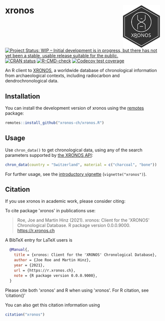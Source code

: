 
# xronos <a href="https://r.xronos.ch"><img src="man/figures/logo.svg" align="right" height="139" /></a>

<!-- badges: start -->
[![Project Status: WIP – Initial development is in progress, but there has not yet been a stable, usable release suitable for the public.](https://www.repostatus.org/badges/latest/wip.svg)](https://www.repostatus.org/#wip)
[![CRAN status](https://www.r-pkg.org/badges/version/xronos)](https://CRAN.R-project.org/package=xronos)
[![R-CMD-check](https://github.com/xronos-ch/xronos.R/workflows/R-CMD-check/badge.svg)](https://github.com/xronos-ch/xronos.R/actions)
[![Codecov test coverage](https://codecov.io/gh/xronos-ch/xronos.R/branch/master/graph/badge.svg)](https://codecov.io/gh/xronos-ch/xronos.R?branch=master)
<!-- badges: end -->

An R client to [XRONOS](https://xronos.ch), a worldwide database of chronological information from archaeological contexts, including radiocarbon and dendrochronological data.

## Installation

You can install the development version of xronos using the [remotes](https://remotes.r-lib.org/) package:

``` r
remotes::install_github("xronos-ch/xronos.R")
```

<!--
You can install the released version of xronos from [CRAN](https://CRAN.R-project.org) with:

``` r
install.packages("xronos")
```
-->

## Usage

Use `chron_data()` to get chronological data, using any of the search parameters supported by [the XRONOS API](https://xronos.ch/api):

``` r
chron_data(country = "Switzerland", material = c("charcoal", "bone"))
```

For further usage, see the [introductory vignette](https://xronos-ch.github.io/xronos.R/articles/xronos.html) (`vignette("xronos")`).

## Citation

If you use xronos in academic work, please consider citing:

To cite package 'xronos' in publications use:

> Roe, Joe and Martin Hinz (2021). xronos: Client for the 'XRONOS' Chronological Database. R package version 0.0.0.9000. https://r.xronos.ch

A BibTeX entry for LaTeX users is

```bib
  @Manual{,
    title = {xronos: Client for the 'XRONOS' Chronological Database},
    author = {Joe Roe and Martin Hinz},
    year = {2021},
    url = {https://r.xronos.ch},
    note = {R package version 0.0.0.9000},
  }
```
  
Please cite both 'xronos' and R when using 'xronos'. For R citation, see ‘citation()’

You can also get this citation information using 

``` r
citation("xronos")
```

